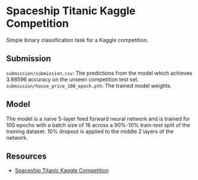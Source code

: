 # Spaceship Titanic Kaggle Competition

Simple binary classification task for a Kaggle competition.

## Submission

`submission/submission.csv`: The predictions from the model which achieves 3.88596 accuracy on the unseen competition test set.
`submission/house_price_100_epoch.pth`: The trained model weights.

## Model

The model is a naive 5-layer feed forward neural network and is trained for 100 epochs with a batch size of 16 across a 90%-10% train-test split of the training dataset. 10% dropout is applied to the middle 2 layers of the network.

## Resources
- [Spaceship Titanic Kaggle Competition](https://www.kaggle.com/competitions/spaceship-titanic/overview)